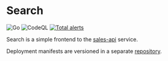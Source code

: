 # Search

![Go](https://github.com/tullo/search/workflows/Go/badge.svg)
![CodeQL](https://github.com/tullo/search/workflows/CodeQL/badge.svg)
[![Total alerts](https://img.shields.io/lgtm/alerts/g/tullo/search.svg?logo=lgtm&logoWidth=18)](https://lgtm.com/projects/g/tullo/search/alerts/)

Search is a simple frontend to the [sales-api](https://github.com/tullo/service) service.

Deployment manifests are versioned in a separate [repository](https://github.com/tullo/search-deployment).
